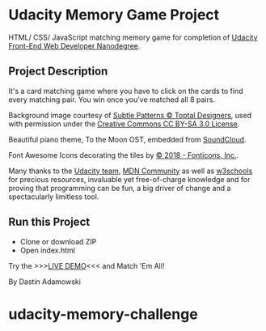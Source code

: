 # Udacity Memory Game Project

HTML/ CSS/ JavaScript matching memory game for completion of [Udacity Front-End Web Developer Nanodegree](https://eu.udacity.com/course/front-end-web-developer-nanodegree--nd001?v=fe1).

## Project Description

It's a card matching game where you have to click on the cards to find every matching pair. You win once you've matched all 8 pairs.

Background image courtesy of [Subtle Patterns © Toptal Designers](https://www.toptal.com/designers/subtlepatterns/), used with permission under the [Creative Commons CC BY-SA 3.0 License](https://creativecommons.org/licenses/by-sa/3.0/).

Beautiful piano theme, To the Moon OST, embedded from [SoundCloud](https://soundcloud.com/freedom-star).

Font Awesome Icons decorating the tiles by [© 2018 - Fonticons, Inc.](https://fontawesome.com/license).

Many thanks to the [Udacity team](https://eu.udacity.com/), [MDN Community](https://developer.mozilla.org/en-US/docs/Learn/HTML) as well as [w3schools](https://www.w3schools.com/) for precious resources, invaluable yet free-of-charge knowledge and for proving that programming can be fun, a big driver of change and a spectacularly limitless tool.

## Run this Project
  * Clone or download ZIP
  * Open index.html

Try the                      >>>[LIVE DEMO](https://dastinadamowski.github.io/udacity-memory-challenge/)<<< and Match 'Em All!


By Dastin Adamowski
# udacity-memory-challenge
